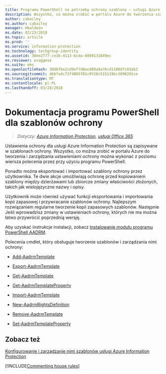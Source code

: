 ```yaml
---
title: Programu PowerShell na potrzeby ochrony szablony — usługi Azure Information Protection
description: Wszystko, co można zrobić w portalu Azure do tworzenia szablonów i zarządzania nimi ochrony należy z poziomu wiersza polecenia przy użyciu programu PowerShell. Ponadto istnieje możliwość eksportowania i importowania szablonów, dzięki czemu można kopiować szablony między dzierżawami i dokonywać edycji zbiorczej złożonych właściwości w szablonach, takich jak wielojęzyczne nazwy i opisy.
author: cabailey
ms.author: cabailey
manager: mbaldwin
ms.date: 02/23/2018
ms.topic: article
ms.prod: ''
ms.service: information-protection
ms.technology: techgroup-identity
ms.assetid: 30ee2f77-ce16-4113-bcda-6089131849ec
ms.reviewer: esaggese
ms.suite: ems
ms.openlocfilehash: 30dbfbe2cd9ef7d8acd89a9a76cd1108d7c03ab2
ms.sourcegitcommit: dbbfadc72f4005f81c9f28c515119bc3098201ce
ms.translationtype: MT
ms.contentlocale: pl-PL
ms.lasthandoff: 03/28/2018
---
```

# <a name="powershell-reference-for-protection-templates"></a>Dokumentacja programu PowerShell dla szablonów ochrony

>*Dotyczy: [Azure Information Protection](https://azure.microsoft.com/pricing/details/information-protection), [usługi Office 365](http://download.microsoft.com/download/E/C/F/ECF42E71-4EC0-48FF-AA00-577AC14D5B5C/Azure_Information_Protection_licensing_datasheet_EN-US.pdf)*

Ustawienia ochrony dla usługi Azure Information Protection są zapisywane w szablonach ochrony. Wszystko, co można zrobić w portalu Azure do tworzenia i zarządzania ustawieniami ochrony można wykonać z poziomu wiersza polecenia przez przy użyciu programu PowerShell. 

Ponadto można eksportować i importować szablony ochrony przez użytkownika. Te dwie akcje umożliwiają ochronę przed kopiowaniem szablony między dzierżawami lub zbiorcze zmiany właściwości złożonych, takich jak wielojęzyczne nazwy i opisy.

Użytkownik może również używać funkcji eksportowania i importowania kopii zapasowej i przywracanie szablonów ochrony. Najlepszym rozwiązaniem regularne tworzenie kopii zapasowych szablonów. Następnie Jeśli wprowadzisz zmiany w ustawieniach ochrony, których nie ma można łatwo przywrócić poprzednią wersję.

Aby uzyskać instrukcje instalacji, zobacz [Instalowanie modułu programu PowerShell AADRM](install-powershell.md).

Polecenia cmdlet, który obsługuje tworzenie szablonów i zarządzania nimi ochrony:

- [Add-AadrmTemplate](/powershell/module/aadrm/add-aadrmtemplate)

- [Export-AadrmTemplate](/powershell/module/aadrm/export-aadrmtemplate)

- [Get-AadrmTemplate](/powershell/module/aadrm/get-aadrmtemplate)

- [Get-AadrmTemplateProperty](/powershell/module/aadrm/get-aadrmtemplateproperty)

- [Import-AadrmTemplate](/powershell/module/aadrm/import-aadrmtemplate)

- [New-AadrmRightsDefinition](/powershell/module/aadrm/new-aadrmrightsdefinition)

- [Remove-AadrmTemplate](/powershell/module/aadrm/remove-aadrmtemplate)

- [Set-AadrmTemplateProperty](/powershell/module/aadrm/set-aadrmtemplateproperty)



## <a name="see-also"></a>Zobacz też
[Konfigurowanie i zarządzanie nimi szablonów usługi Azure Information Protection](configure-policy-templates.md)

[!INCLUDE[Commenting house rules](../includes/houserules.md)]
